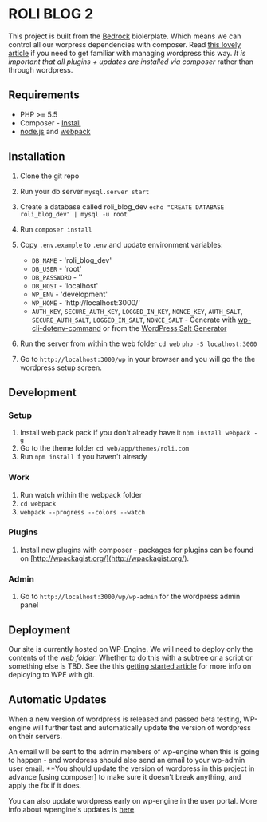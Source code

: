 # ROLI BLOG 2

This project is built from the [Bedrock](https://roots.io/bedrock/) biolerplate. Which means we can control all our worpress dependencies with composer. Read [this lovely article](https://roots.io/using-composer-with-wordpress/) if you need to get familiar with managing wordpress this way. *It is important that all plugins + updates are installed via composer* rather than through wordpress.

## Requirements

* PHP >= 5.5
* Composer - [Install](https://getcomposer.org/doc/00-intro.md#installation-linux-unix-osx)
* [node.js](https://nodejs.org/en/) and [webpack](http://webpack.github.io/docs/installation.html)

## Installation

1. Clone the git repo

1. Run your db server
`mysql.server start`

1. Create a database called roli_blog_dev
`echo "CREATE DATABASE roli_blog_dev" | mysql -u root`

1. Run `composer install`

1. Copy `.env.example` to `.env` and update environment variables:
	* `DB_NAME` - 'roli_blog_dev'
	* `DB_USER` - 'root'
	* `DB_PASSWORD` - ''
	* `DB_HOST` - 'localhost'
	* `WP_ENV` - 'development'
	* `WP_HOME` - 'http://localhost:3000/'
	* `AUTH_KEY`, `SECURE_AUTH_KEY`, `LOGGED_IN_KEY`, `NONCE_KEY`, `AUTH_SALT`, `SECURE_AUTH_SALT`, `LOGGED_IN_SALT`, `NONCE_SALT` - Generate with [wp-cli-dotenv-command](https://github.com/aaemnnosttv/wp-cli-dotenv-command) or from the [WordPress Salt Generator](https://api.wordpress.org/secret-key/1.1/salt/)

1. Run the server from within the web folder
`cd web`
`php -S localhost:3000`

1. Go to `http://localhost:3000/wp` in your browser and you will go the the wordpress setup screen.

## Development

### Setup
1. Install web pack pack if you don't already have it `npm install webpack -g`
1. Go to the theme folder `cd web/app/themes/roli.com`
1. Run `npm install` if you haven't already

### Work
1. Run watch within the webpack folder
1. `cd webpack`
1. `webpack --progress --colors --watch`

### Plugins
1. Install new plugins with composer - packages for plugins can be found on [http://wpackagist.org/](http://wpackagist.org/).

### Admin
1. Go to `http://localhost:3000/wp/wp-admin` for the wordpress admin panel

## Deployment

Our site is currently hosted on WP-Engine. We will need to deploy only the contents of the *web folder*. Whether to do this with a subtree or a script or something else is TBD. See the this [getting started article](https://wpengine.com/git/) for more info on deploying to WPE with git.

## Automatic Updates

When a new version of wordpress is released and passed beta testing, WP-engine will further test and automatically update the version of wordpress on their servers.

An email will be sent to the admin members of wp-engine when this is going to happen - and wordpress should also send an email to your wp-admin user email. **You should update the version of wordpress in this project in advance [using composer] to make sure it doesn't break anything, and apply the fix if it does.

You can also update wordpress early on wp-engine in the user portal.
More info about wpengine's updates is [here](https://wpengine.com/support/wordpress-updates/).